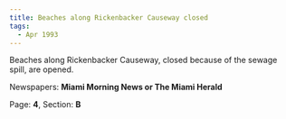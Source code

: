 ```yaml
---  
title: Beaches along Rickenbacker Causeway closed  
tags:  
  - Apr 1993  
---  
```

  
Beaches along Rickenbacker Causeway, closed because of the sewage spill, are opened.  
  
Newspapers: **Miami Morning News or The Miami Herald**  
  
Page: **4**, Section: **B** 
